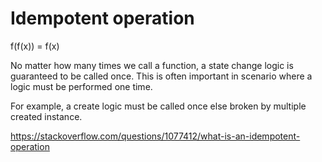 # Idempotent operation

f(f(x)) = f(x)

No matter how many times we call a function, a state change logic is guaranteed to be called once. This is often important in scenario where a logic must be performed one time. 

For example, a create logic must be called once else broken by multiple created instance.

https://stackoverflow.com/questions/1077412/what-is-an-idempotent-operation